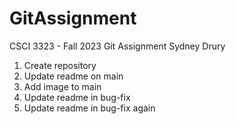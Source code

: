 # GitAssignment

CSCI 3323 - Fall 2023
Git Assignment
Sydney Drury

1. Create repository
2. Update readme on main
3. Add image to main
4. Update readme in bug-fix
5. Update readme in bug-fix again
